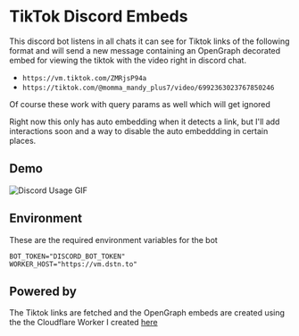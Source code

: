 # TikTok Discord Embeds

This discord bot listens in all chats it can see for Tiktok links of the following format and will send a new message containing an OpenGraph decorated embed for viewing the tiktok with the video right in discord chat.

- `https://vm.tiktok.com/ZMRjsP94a`
- `https://tiktok.com/@momma_mandy_plus7/video/6992363023767850246`

Of course these work with query params as well which will get ignored

Right now this only has auto embedding when it detects a link, but I'll add interactions soon and a way to disable the auto embeddding in certain places.

## Demo

![Discord Usage GIF](https://files.dstn.to/2c0f5c0bec98589e.gif)

## Environment

These are the required environment variables for the bot

```env
BOT_TOKEN="DISCORD_BOT_TOKEN"
WORKER_HOST="https://vm.dstn.to"
```

## Powered by

The Tiktok links are fetched and the OpenGraph embeds are created using the the Cloudflare Worker I created [here](https://dstn.to/tt-embeds)
